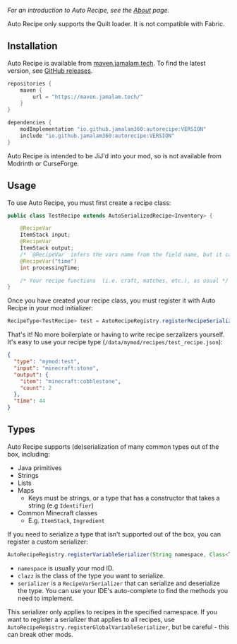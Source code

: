 _For an introduction to Auto Recipe, see the [About](about.md) page._

Auto Recipe only supports the Quilt loader. It is not compatible with Fabric.

## Installation

Auto Recipe is available from [maven.jamalam.tech](https://maven.jamalam.tech/).
To find the latest version, see
[GitHub releases](https://github.com/JamCoreModding/auto-recipe).

```groovy
repositories {
    maven {
        url = "https://maven.jamalam.tech/"
    }
}

dependencies {
    modImplementation "io.github.jamalam360:autorecipe:VERSION"
    include "io.github.jamalam360:autorecipe:VERSION"
}
```

Auto Recipe is intended to be JiJ'd into your mod, so is not available from
Modrinth or CurseForge.

## Usage

To use Auto Recipe, you must first create a recipe class:

```java
public class TestRecipe extends AutoSerializedRecipe<Inventory> {

    @RecipeVar
    ItemStack input;
    @RecipeVar
    ItemStack output;
    /* `@RecipeVar` infers the vars name from the field name, but it can be explicitly specified:  */
    @RecipeVar("time")
    int processingTime;

    /* Your recipe functions  (i.e. craft, matches, etc.), as usual */
}
```

Once you have created your recipe class, you must register it with Auto Recipe
in your mod initializer:

```java
RecipeType<TestRecipe> test = AutoRecipeRegistry.registerRecipeSerializer(new Identifier("mymod","test"), TestRecipe::new);
```

That's it! No more boilerplate or having to write recipe serzalizers yourself.
It's easy to use your recipe type (`/data/mymod/recipes/test_recipe.json`):

```json
{
  "type": "mymod:test",
  "input": "minecraft:stone",
  "output": {
    "item": "minecraft:cobblestone",
    "count": 2
  },
  "time": 44
}
```

## Types

Auto Recipe supports (de)serialization of many common types out of the box,
including:

- Java primitives
- Strings
- Lists
- Maps
  - Keys must be strings, or a type that has a constructor that takes a string
    (e.g `Identifier`)
- Common Minecraft classes
  - E.g. `ItemStack`, `Ingredient`

If you need to serialize a type that isn't supported out of the box, you can
register a custom serializer:

```java
AutoRecipeRegistry.registerVariableSerializer(String namespace, Class<T> clazz, RecipeVarSerializer<T> serializer)
```

- `namespace` is usually your mod ID.
- `clazz` is the class of the type you want to serialize.
- `serializer` is a `RecipeVarSerializer` that can serialize and deserialize the
  type. You can use your IDE's auto-complete to find the methods you need to
  implement.

This serializer only applies to recipes in the specified namespace. If you want
to register a serializer that applies to all recipes, use
`AutoRecipeRegistry.registerGlobalVariableSerializer`, but be careful - this can
break other mods.
